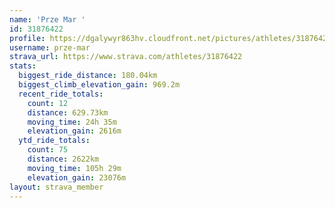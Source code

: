 ```yaml
---
name: 'Prze Mar '
id: 31876422
profile: https://dgalywyr863hv.cloudfront.net/pictures/athletes/31876422/22548952/4/large.jpg
username: prze-mar
strava_url: https://www.strava.com/athletes/31876422
stats:
  biggest_ride_distance: 180.04km
  biggest_climb_elevation_gain: 969.2m
  recent_ride_totals:
    count: 12
    distance: 629.73km
    moving_time: 24h 35m
    elevation_gain: 2616m
  ytd_ride_totals:
    count: 75
    distance: 2622km
    moving_time: 105h 29m
    elevation_gain: 23076m
layout: strava_member
--- 
```

